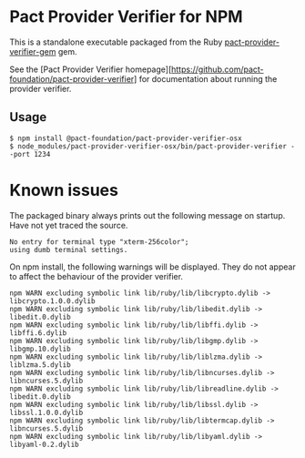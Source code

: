 # Pact Provider Verifier for NPM

This is a standalone executable packaged from the Ruby [pact-provider-verifier-gem] gem.

See the [Pact Provider Verifier homepage][https://github.com/pact-foundation/pact-provider-verifier] for documentation about running the provider verifier.

## Usage

    $ npm install @pact-foundation/pact-provider-verifier-osx
    $ node_modules/pact-provider-verifier-osx/bin/pact-provider-verifier --port 1234

# Known issues

The packaged binary always prints out the following message on startup. Have not yet traced the source.

```
No entry for terminal type "xterm-256color";
using dumb terminal settings.
```

On npm install, the following warnings will be displayed. They do not appear to affect the behaviour of the provider verifier.

```
npm WARN excluding symbolic link lib/ruby/lib/libcrypto.dylib -> libcrypto.1.0.0.dylib
npm WARN excluding symbolic link lib/ruby/lib/libedit.dylib -> libedit.0.dylib
npm WARN excluding symbolic link lib/ruby/lib/libffi.dylib -> libffi.6.dylib
npm WARN excluding symbolic link lib/ruby/lib/libgmp.dylib -> libgmp.10.dylib
npm WARN excluding symbolic link lib/ruby/lib/liblzma.dylib -> liblzma.5.dylib
npm WARN excluding symbolic link lib/ruby/lib/libncurses.dylib -> libncurses.5.dylib
npm WARN excluding symbolic link lib/ruby/lib/libreadline.dylib -> libedit.0.dylib
npm WARN excluding symbolic link lib/ruby/lib/libssl.dylib -> libssl.1.0.0.dylib
npm WARN excluding symbolic link lib/ruby/lib/libtermcap.dylib -> libncurses.5.dylib
npm WARN excluding symbolic link lib/ruby/lib/libyaml.dylib -> libyaml-0.2.dylib
```


[pact-provider-verifier-gem]: https://github.com/pact-foundation/pact-provider-verifier
